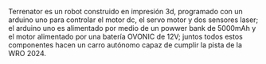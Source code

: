 Terrenator es un robot construido en impresión 3d, programado con un arduino uno para controlar el motor dc, el servo motor y dos sensores laser; el arduino uno es alimentado por medio de un powwer bank de 5000mAh y el motor alimentado por una batería OVONIC de 12V; juntos todos estos componentes hacen un carro autónomo capaz de cumplir la pista de la WRO 2024.
